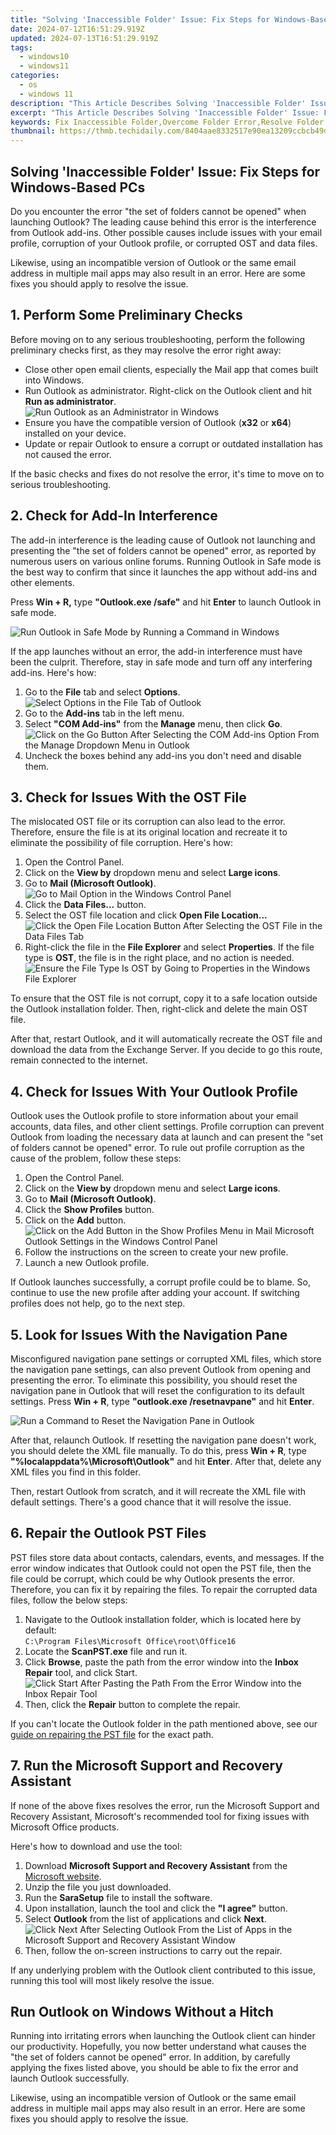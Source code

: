 ```yaml
---
title: "Solving 'Inaccessible Folder' Issue: Fix Steps for Windows-Based PCs"
date: 2024-07-12T16:51:29.919Z
updated: 2024-07-13T16:51:29.919Z
tags:
  - windows10
  - windows11
categories:
  - os
  - windows 11
description: "This Article Describes Solving 'Inaccessible Folder' Issue: Fix Steps for Windows-Based PCs"
excerpt: "This Article Describes Solving 'Inaccessible Folder' Issue: Fix Steps for Windows-Based PCs"
keywords: Fix Inaccessible Folder,Overcome Folder Error,Resolve Folder Access,Windows Folder Fixes,Solve File Permission Issue,Fix Windows Folder Problem,Rectify PC Directory Errors
thumbnail: https://thmb.techidaily.com/8404aae8332517e90ea13209ccbcb49d56b9cbe41228f9bbeee698b42d6caf34.jpg
---
```


## Solving 'Inaccessible Folder' Issue: Fix Steps for Windows-Based PCs

 Do you encounter the error "the set of folders cannot be opened" when launching Outlook? The leading cause behind this error is the interference from Outlook add-ins. Other possible causes include issues with your email profile, corruption of your Outlook profile, or corrupted OST and data files.

 Likewise, using an incompatible version of Outlook or the same email address in multiple mail apps may also result in an error. Here are some fixes you should apply to resolve the issue.

## 1\. Perform Some Preliminary Checks

 Before moving on to any serious troubleshooting, perform the following preliminary checks first, as they may resolve the error right away:

* Close other open email clients, especially the Mail app that comes built into Windows.
* Run Outlook as administrator. Right-click on the Outlook client and hit **Run as administrator**.  
![Run Outlook as an Administrator in Windows](https://static1.makeuseofimages.com/wordpress/wp-content/uploads/2023/08/1-run-outlook-as-an-administrator-in-windows.jpg)
* Ensure you have the compatible version of Outlook (**x32** or **x64**) installed on your device.
* Update or repair Outlook to ensure a corrupt or outdated installation has not caused the error.

 If the basic checks and fixes do not resolve the error, it's time to move on to serious troubleshooting.

## 2\. Check for Add-In Interference

 The add-in interference is the leading cause of Outlook not launching and presenting the "the set of folders cannot be opened" error, as reported by numerous users on various online forums. Running Outlook in Safe mode is the best way to confirm that since it launches the app without add-ins and other elements.

 Press **Win + R,** type **"Outlook.exe /safe"** and hit **Enter** to launch Outlook in safe mode.

![Run Outlook in Safe Mode by Running a Command in Windows](https://static1.makeuseofimages.com/wordpress/wp-content/uploads/2023/08/2-run-outlook-in-safe-mode-by-running-a-command-in-windows.jpg)

 If the app launches without an error, the add-in interference must have been the culprit. Therefore, stay in safe mode and turn off any interfering add-ins. Here's how:

1. Go to the **File** tab and select **Options**.  
![Select Options in the File Tab of Outlook](https://static1.makeuseofimages.com/wordpress/wp-content/uploads/2023/08/3-select-options-in-the-file-tab-of-outlook.jpg)
2. Go to the **Add-ins** tab in the left menu.
3. Select **"COM Add-ins"** from the **Manage** menu, then click **Go**.  
![Click on the Go Button After Selecting the COM Add-ins Option From the Manage Dropdown Menu in Outlook](https://static1.makeuseofimages.com/wordpress/wp-content/uploads/2023/08/4-click-on-the-go-button-after-selecting-the-com-add-ins-option-from-the-manage-dropdown-menu-in-outlook.jpg)
4. Uncheck the boxes behind any add-ins you don't need and disable them.

## 3\. Check for Issues With the OST File

 The mislocated OST file or its corruption can also lead to the error. Therefore, ensure the file is at its original location and recreate it to eliminate the possibility of file corruption. Here's how:

1. Open the Control Panel.
2. Click on the **View by** dropdown menu and select **Large icons**.
3. Go to **Mail (Microsoft Outlook)**.  
![Go to Mail Option in the Windows Control Panel](https://static1.makeuseofimages.com/wordpress/wp-content/uploads/2023/08/5-go-to-mail-option-in-the-windows-control-panel.jpg)
4. Click the **Data Files...** button.
5. Select the OST file location and click **Open File Location...**  
![Click the Open File Location Button After Selecting the OST File in the Data Files Tab](https://static1.makeuseofimages.com/wordpress/wp-content/uploads/2023/08/6-click-the-open-file-location-button-after-selecting-the-ost-file-in-the-data-files-tab.jpg)
6. Right-click the file in the **File Explorer** and select **Properties**. If the file type is **OST**, the file is in the right place, and no action is needed.  
![Ensure the File Type Is OST by Going to Properties in the Windows File Explorer](https://static1.makeuseofimages.com/wordpress/wp-content/uploads/2023/08/7-ensure-the-file-type-is-ost-by-going-to-properties-in-the-windows-file-explorer.jpg)

 To ensure that the OST file is not corrupt, copy it to a safe location outside the Outlook installation folder. Then, right-click and delete the main OST file.

 After that, restart Outlook, and it will automatically recreate the OST file and download the data from the Exchange Server. If you decide to go this route, remain connected to the internet.

## 4\. Check for Issues With Your Outlook Profile

 Outlook uses the Outlook profile to store information about your email accounts, data files, and other client settings. Profile corruption can prevent Outlook from loading the necessary data at launch and can present the "set of folders cannot be opened" error. To rule out profile corruption as the cause of the problem, follow these steps:

1. Open the Control Panel.
2. Click on the **View by** dropdown menu and select **Large icons**.
3. Go to **Mail (Microsoft Outlook)**.
4. Click the **Show Profiles** button.
5. Click on the **Add** button.  
![Click on the Add Button in the Show Profiles Menu in Mail Microsoft Outlook Settings in the Windows Control Panel](https://static1.makeuseofimages.com/wordpress/wp-content/uploads/2023/08/8-click-on-the-add-button-in-the-show-profiles-menu-in-mail-microsoft-outlook-settings-in-the-windows-control-panel.jpg)
6. Follow the instructions on the screen to create your new profile.
7. Launch a new Outlook profile.

 If Outlook launches successfully, a corrupt profile could be to blame. So, continue to use the new profile after adding your account. If switching profiles does not help, go to the next step.

## 5\. Look for Issues With the Navigation Pane

 Misconfigured navigation pane settings or corrupted XML files, which store the navigation pane settings, can also prevent Outlook from opening and presenting the error. To eliminate this possibility, you should reset the navigation pane in Outlook that will reset the configuration to its default settings. Press **Win + R**, type **"outlook.exe /resetnavpane"** and hit **Enter**.

![Run a Command to Reset the Navigation Pane in Outlook](https://static1.makeuseofimages.com/wordpress/wp-content/uploads/2023/08/9-run-a-command-to-reset-the-navigation-pane-in-outlook.jpg)

 After that, relaunch Outlook. If resetting the navigation pane doesn't work, you should delete the XML file manually. To do this, press **Win + R**, type **"%localappdata%\\Microsoft\\Outlook"** and hit **Enter**. After that, delete any XML files you find in this folder.

 Then, restart Outlook from scratch, and it will recreate the XML file with default settings. There's a good chance that it will resolve the issue.

## 6\. Repair the Outlook PST Files

 PST files store data about contacts, calendars, events, and messages. If the error window indicates that Outlook could not open the PST file, then the file could be corrupt, which could be why Outlook presents the error. Therefore, you can fix it by repairing the files. To repair the corrupted data files, follow the below steps:

1. Navigate to the Outlook installation folder, which is located here by default:  
`C:\Program Files\Microsoft Office\root\Office16`
2. Locate the **ScanPST.exe** file and run it.
3. Click **Browse**, paste the path from the error window into the **Inbox Repair** tool, and click Start.  
![Click Start After Pasting the Path From the Error Window into the Inbox Repair Tool](https://static1.makeuseofimages.com/wordpress/wp-content/uploads/2023/08/10-click-start-after-pasting-the-path-from-the-error-window-into-the-inbox-repair-tool.jpg)
4. Then, click the **Repair** button to complete the repair.

 If you can't locate the Outlook folder in the path mentioned above, see our [guide on repairing the PST file](https://www.makeuseof.com/repair-pst-without-scanpst/) for the exact path.

## 7\. Run the Microsoft Support and Recovery Assistant

 If none of the above fixes resolves the error, run the Microsoft Support and Recovery Assistant, Microsoft's recommended tool for fixing issues with Microsoft Office products.

 Here's how to download and use the tool:

1. Download **Microsoft Support and Recovery Assistant** from the [Microsoft website](https://www.microsoft.com/en-US/download/details.aspx?id=100607).
2. Unzip the file you just downloaded.
3. Run the **SaraSetup** file to install the software.
4. Upon installation, launch the tool and click the **"I agree"** button.
5. Select **Outlook** from the list of applications and click **Next**.  
![Click Next After Selecting Outlook From the List of Apps in the Microsoft Support and Recovery Assistant Window](https://static1.makeuseofimages.com/wordpress/wp-content/uploads/2023/08/11-click-next-after-selecting-outlook-from-the-list-of-apps-in-the-microsoft-support-and-recovery-assistant-window.jpg)
6. Then, follow the on-screen instructions to carry out the repair.

 If any underlying problem with the Outlook client contributed to this issue, running this tool will most likely resolve the issue.

## Run Outlook on Windows Without a Hitch

 Running into irritating errors when launching the Outlook client can hinder our productivity. Hopefully, you now better understand what causes the "the set of folders cannot be opened" error. In addition, by carefully applying the fixes listed above, you should be able to fix the error and launch Outlook successfully.

 Likewise, using an incompatible version of Outlook or the same email address in multiple mail apps may also result in an error. Here are some fixes you should apply to resolve the issue.



<ins class="adsbygoogle"
      style="display:block"
      data-ad-client="ca-pub-7571918770474297"
      data-ad-slot="8358498916"
      data-ad-format="auto"
      data-full-width-responsive="true"></ins>

